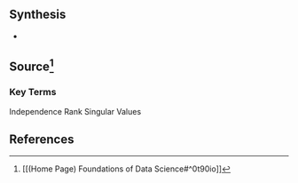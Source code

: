## Synthesis
- 
## Source[^1]
### Key Terms
Independence
Rank
Singular Values

## References

[^1]: [[(Home Page) Foundations of Data Science#^0t90io]]
